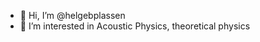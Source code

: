 - 👋 Hi, I’m @helgebplassen
- 👀 I’m interested in Acoustic Physics, theoretical physics

<!---
helgebplassen/helgebplassen is a ✨ special ✨ repository because its `README.md` (this file) appears on your GitHub profile.
You can click the Preview link to take a look at your changes.
--->
